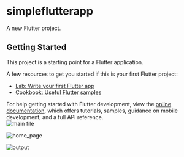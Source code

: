 # simpleflutterapp

A new Flutter project.

## Getting Started

This project is a starting point for a Flutter application.

A few resources to get you started if this is your first Flutter project:

- [Lab: Write your first Flutter app](https://docs.flutter.dev/get-started/codelab)
- [Cookbook: Useful Flutter samples](https://docs.flutter.dev/cookbook)

For help getting started with Flutter development, view the
[online documentation](https://docs.flutter.dev/), which offers tutorials,
samples, guidance on mobile development, and a full API reference.
<br>
![main file](https://github.com/ramnrupasinghe/-Task-Creating-a-Simple-Flutter-App-23363-RAMN-Rupasinghe--/assets/97382451/97755712-77ee-4afd-8a62-c68e95df3440)

![home_page](https://github.com/ramnrupasinghe/-Task-Creating-a-Simple-Flutter-App-23363-RAMN-Rupasinghe--/assets/97382451/e1e4f9fc-40bf-4716-ac30-4d993c20417d)

![output](https://github.com/ramnrupasinghe/-Task-Creating-a-Simple-Flutter-App-23363-RAMN-Rupasinghe--/assets/97382451/87e22a89-6823-44c9-9ae1-319d389dbbaf)

